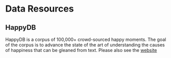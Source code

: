 # Data Resources

## HappyDB

HappyDB is a corpus of 100,000+ crowd-sourced happy moments. The goal of the corpus is to advance the state of the art of understanding the causes of happiness that can be gleaned from text.  Please also see the [website](https://rit-public.github.io/HappyDB/)



